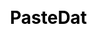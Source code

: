 ---
title: PasteDat
description: |
  An app for sharing files with dat://. *Relies on the `DatArchive` API, only works in the [Beaker browser](https://beakerbrowser.com).*
screenshots:
  - /images/projects/paste-dat.png
thumbnail: /images/projects/paste-dat.png
link: dat://paste-dat.taravancil.hashbase.io
srcLink: https://github.com/taravancil/paste-dat
css: /css/projects.min.css
---